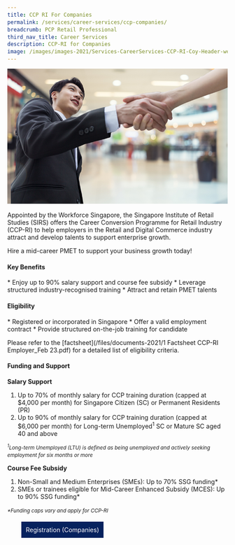 ```yaml
---
title: CCP RI For Companies
permalink: /services/career-services/ccp-companies/
breadcrumb: PCP Retail Professional
third_nav_title: Career Services
description: CCP-RI for Companies
image: /images/images-2021/Services-CareerServices-CCP-RI-Coy-Header-web.png
---
```

![Image of CCP-RI for Companies](/images/images-2021/Services-CareerServices-CCP-RI-Coy-Header-web.png)

Appointed by the Workforce Singapore, the Singapore Institute of Retail Studies (SIRS) offers the Career Conversion Programme for Retail Industry (CCP-RI) to help employers in the Retail and Digital Commerce industry attract and develop talents to support enterprise growth. 

Hire a mid-career PMET to support your business growth today!

<h4>Key Benefits</h4>
* Enjoy up to 90% salary support and course fee subsidy
* Leverage structured industry-recognised training
* Attract and retain PMET talents


<h4>Eligibility</h4>
* Registered or incorporated in Singapore
* Offer a valid employment contract
* Provide structured on-the-job training for candidate

Please refer to the [factsheet](/files/documents-2021/1 Factsheet CCP-RI Employer_Feb 23.pdf) for a detailed list of eligibility criteria.

<h4>Funding and Support</h4>

<b>Salary Support</b>
<ol>
	<li>Up to 70% of monthly salary for CCP training duration (capped at $4,000 per month) for Singapore Citizen (SC) or Permanent Residents (PR)</li>
	<li>Up to 90% of monthly salary for CCP training duration (capped at $6,000 per month) for Long-term Unemployed<sup>1</sup> SC or Mature SC aged 40 and above</li>
	</ol>

<small><i><sup>1</sup>Long-term Unemployed (LTU) is defined as being unemployed and actively seeking employment for six months or more</i></small>
	
<b>Course Fee Subsidy</b>
<ol>
	<li>Non-Small and Medium Enterprises (SMEs): Up to 70% SSG funding*</li>
	<li>SMEs or trainees eligible for Mid-Career Enhanced Subsidy (MCES): Up to 90% SSG funding*</li>
	</ol>

<small><i>*Funding caps vary and apply for CCP-RI</i></small>


<div style="width:50%;float:center;"><center><a href="https://conversion.mycareersfuture.gov.sg/Portal/ProgramDetails.aspx?ProgID=P00002107" style="background-color:#06225e; border:white; color:white; padding: 10px 10px; text-align:center; display:inline-block; margin: 4px 2px; cursor:pointer;text-decoration:none;">Registration (Companies)</a></center></div>